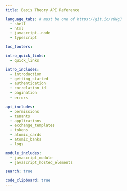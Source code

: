 ```yaml
---
title: Basis Theory API Reference

language_tabs: # must be one of https://git.io/vQNgJ
  - shell
  - html
  - javascript--node
  - typescript

toc_footers:

intro_quick_links:
  - quick_links

intro_includes:
  - introduction
  - getting_started
  - authentication
  - correlation_id
  - pagination
  - errors

api_includes:
  - permissions
  - tenants
  - applications
  - exchange_templates
  - tokens
  - atomic_cards
  - atomic_banks
  - logs

module_includes:
  - javascript_module
  - javascript_hosted_elements

search: true

code_clipboard: true
---
```

